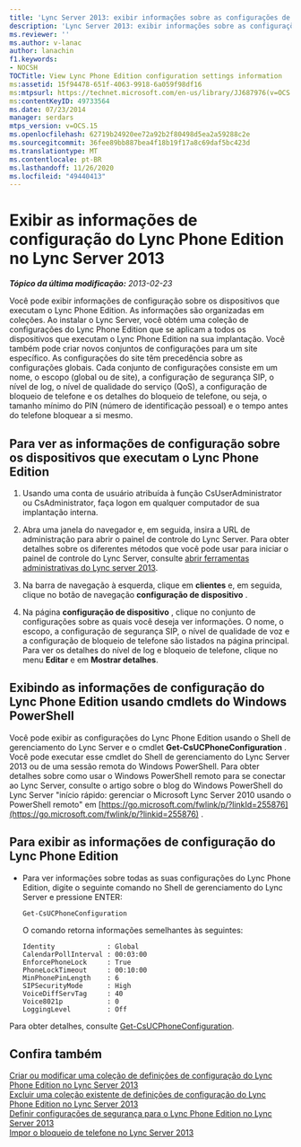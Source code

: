 ```yaml
---
title: 'Lync Server 2013: exibir informações sobre as configurações de configuração do Lync Phone Edition'
description: 'Lync Server 2013: exibir informações sobre as configurações de configuração do Lync Phone Edition.'
ms.reviewer: ''
ms.author: v-lanac
author: lanachin
f1.keywords:
- NOCSH
TOCTitle: View Lync Phone Edition configuration settings information
ms:assetid: 15f94478-651f-4063-9918-6a059f98df16
ms:mtpsurl: https://technet.microsoft.com/en-us/library/JJ687976(v=OCS.15)
ms:contentKeyID: 49733564
ms.date: 07/23/2014
manager: serdars
mtps_version: v=OCS.15
ms.openlocfilehash: 62719b24920ee72a92b2f80498d5ea2a59288c2e
ms.sourcegitcommit: 36fee89bb887bea4f18b19f17a8c69daf5bc423d
ms.translationtype: MT
ms.contentlocale: pt-BR
ms.lasthandoff: 11/26/2020
ms.locfileid: "49440413"
---
```

# <a name="view-lync-phone-edition-configuration-settings-information-in-lync-server-2013"></a>Exibir as informações de configuração do Lync Phone Edition no Lync Server 2013

<div data-xmlns="http://www.w3.org/1999/xhtml">

<div class="topic" data-xmlns="http://www.w3.org/1999/xhtml" data-msxsl="urn:schemas-microsoft-com:xslt" data-cs="https://msdn.microsoft.com/">

<div data-asp="https://msdn2.microsoft.com/asp">



</div>

<div id="mainSection">

<div id="mainBody">

<span> </span>

_**Tópico da última modificação:** 2013-02-23_

Você pode exibir informações de configuração sobre os dispositivos que executam o Lync Phone Edition. As informações são organizadas em coleções. Ao instalar o Lync Server, você obtém uma coleção de configurações do Lync Phone Edition que se aplicam a todos os dispositivos que executam o Lync Phone Edition na sua implantação. Você também pode criar novos conjuntos de configurações para um site específico. As configurações do site têm precedência sobre as configurações globais. Cada conjunto de configurações consiste em um nome, o escopo (global ou de site), a configuração de segurança SIP, o nível de log, o nível de qualidade do serviço (QoS), a configuração de bloqueio de telefone e os detalhes do bloqueio de telefone, ou seja, o tamanho mínimo do PIN (número de identificação pessoal) e o tempo antes do telefone bloquear a si mesmo.

<div>

## <a name="to-view-configuration-information-about-devices-running-lync-phone-edition"></a>Para ver as informações de configuração sobre os dispositivos que executam o Lync Phone Edition

1.  Usando uma conta de usuário atribuída à função CsUserAdministrator ou CsAdministrator, faça logon em qualquer computador de sua implantação interna.

2.  Abra uma janela do navegador e, em seguida, insira a URL de administração para abrir o painel de controle do Lync Server. Para obter detalhes sobre os diferentes métodos que você pode usar para iniciar o painel de controle do Lync Server, consulte [abrir ferramentas administrativas do Lync server 2013](lync-server-2013-open-lync-server-administrative-tools.md).

3.  Na barra de navegação à esquerda, clique em **clientes** e, em seguida, clique no botão de navegação **configuração de dispositivo** .

4.  Na página **configuração de dispositivo** , clique no conjunto de configurações sobre as quais você deseja ver informações. O nome, o escopo, a configuração de segurança SIP, o nível de qualidade de voz e a configuração de bloqueio de telefone são listados na página principal. Para ver os detalhes do nível de log e bloqueio de telefone, clique no menu **Editar** e em **Mostrar detalhes**.

</div>

<div>

## <a name="viewing-lync-phone-edition-configuration-information-by-using-windows-powershell-cmdlets"></a>Exibindo as informações de configuração do Lync Phone Edition usando cmdlets do Windows PowerShell

Você pode exibir as configurações do Lync Phone Edition usando o Shell de gerenciamento do Lync Server e o cmdlet **Get-CsUCPhoneConfiguration** . Você pode executar esse cmdlet do Shell de gerenciamento do Lync Server 2013 ou de uma sessão remota do Windows PowerShell. Para obter detalhes sobre como usar o Windows PowerShell remoto para se conectar ao Lync Server, consulte o artigo sobre o blog do Windows PowerShell do Lync Server "início rápido: gerenciar o Microsoft Lync Server 2010 usando o PowerShell remoto" em [https://go.microsoft.com/fwlink/p/?linkId=255876](https://go.microsoft.com/fwlink/p/?linkid=255876) .

<div>

## <a name="to-view-lync-phone-edition-configuration-information"></a>Para exibir as informações de configuração do Lync Phone Edition

  - Para ver informações sobre todas as suas configurações do Lync Phone Edition, digite o seguinte comando no Shell de gerenciamento do Lync Server e pressione ENTER:
    
        Get-CsUCPhoneConfiguration
    
    O comando retorna informações semelhantes às seguintes:
    
        Identity             : Global
        CalendarPollInterval : 00:03:00
        EnforcePhoneLock     : True
        PhoneLockTimeout     : 00:10:00
        MinPhonePinLength    : 6
        SIPSecurityMode      : High
        VoiceDiffServTag     : 40
        Voice8021p           : 0
        LoggingLevel         : Off

</div>

Para obter detalhes, consulte [Get-CsUCPhoneConfiguration](https://docs.microsoft.com/powershell/module/skype/Get-CsUCPhoneConfiguration).

</div>

<div>

## <a name="see-also"></a>Confira também


[Criar ou modificar uma coleção de definições de configuração do Lync Phone Edition no Lync Server 2013](lync-server-2013-create-or-modify-a-collection-of-lync-phone-edition-configuration-settings.md)  
[Excluir uma coleção existente de definições de configuração do Lync Phone Edition no Lync Server 2013](lync-server-2013-delete-an-existing-collection-of-lync-phone-edition-configuration-settings.md)  
[Definir configurações de segurança para o Lync Phone Edition no Lync Server 2013](lync-server-2013-configure-security-settings-for-lync-phone-edition.md)  
[Impor o bloqueio de telefone no Lync Server 2013](lync-server-2013-enforce-phone-locking.md)  
  

</div>

</div>

<span> </span>

</div>

</div>

</div>

